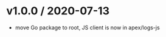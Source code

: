 
v1.0.0 / 2020-07-13
===================

  * move Go package to root, JS client is now in apex/logs-js